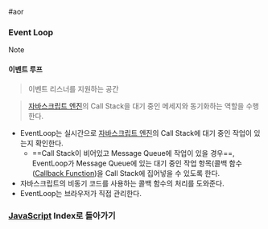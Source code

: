 #aor 
### Event Loop
>[!note]
>#### 이벤트 루프
>
>>이벤트 리스너를 지원하는 공간
>
>>[자바스크립트 엔진](../About%20JavaScript/자바스크립트%20엔진.md)의 Call Stack을 대기 중인 메세지와 동기화하는 역할을 수행한다.

- EventLoop는 실시간으로 [자바스크립트 엔진](../About%20JavaScript/자바스크립트%20엔진.md)의 Call Stack에 대기 중인 작업이 있는지 확인한다.
	- ==Call Stack이 비어있고 Message Queue에 작업이 있을 경우==, EventLoop가 Message Queue에 있는 대기 중인 작업 항목(콜백 함수 ([Callback Function](../Advanced%20Function/Callback%20Function.md))을 Call Stack에 집어넣을 수 있도록 한다.
- 자바스크립트의 비동기 코드를 사용하는 콜백 함수의 처리를 도와준다.
- EventLoop는 브라우저가 직접 관리한다.
### [JavaScript](../../../Dev-Index/JavaScript.md) Index로 돌아가기